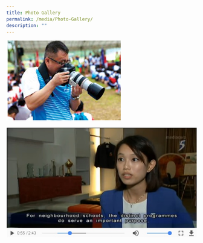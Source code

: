 ```yaml
---
title: Photo Gallery
permalink: /media/Photo-Gallery/
description: ""
---
```

![](/images/Media/Photo%20Gallery/Photography.png)

![](/images/Media/Photo%20Gallery/Serene%20ALP.jpg)